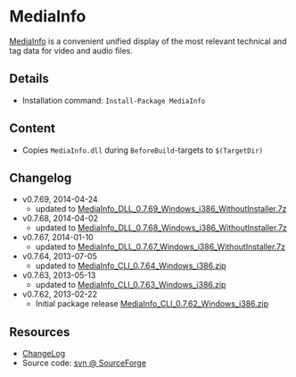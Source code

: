 MediaInfo
===

[MediaInfo] is a convenient unified display of the most relevant technical and tag data for video and audio files.

Details
---
  - Installation command: ``Install-Package MediaInfo``

Content
---
  - Copies ``MediaInfo.dll`` during ``BeforeBuild``-targets to ``$(TargetDir)``

Changelog
---
  - v0.7.69, 2014-04-24
      - updated to [MediaInfo_DLL_0.7.69_Windows_i386_WithoutInstaller.7z](http://sourceforge.net/projects/mediainfo/files/binary/mediainfo/0.7.69/)
  - v0.7.68, 2014-04-02
      - updated to [MediaInfo_DLL_0.7.68_Windows_i386_WithoutInstaller.7z](http://sourceforge.net/projects/mediainfo/files/binary/mediainfo/0.7.68/)
  - v0.7.67, 2014-01-10
      - updated to [MediaInfo_DLL_0.7.67_Windows_i386_WithoutInstaller.7z](http://sourceforge.net/projects/mediainfo/files/binary/mediainfo/0.7.67/)
  - v0.7.64, 2013-07-05
      - updated to [MediaInfo_CLI_0.7.64_Windows_i386.zip](http://sourceforge.net/projects/mediainfo/files/binary/mediainfo/0.7.64/)
  - v0.7.63, 2013-05-13
      - updated to [MediaInfo_CLI_0.7.63_Windows_i386.zip](http://sourceforge.net/projects/mediainfo/files/binary/mediainfo/0.7.63/)
  - v0.7.62, 2013-02-22
      - Initial package release [MediaInfo_CLI_0.7.62_Windows_i386.zip](http://sourceforge.net/projects/mediainfo/files/binary/mediainfo/0.7.62/)

Resources
---
[MediaInfo]:  http://mediainfo.sourceforge.net/
[changelog]:  http://mediainfo.sourceforge.net/Log
[sourcecode]: http://sourceforge.net/p/mediainfo/code/
  - [ChangeLog]
  - Source code: [svn @ SourceForge][sourcecode]